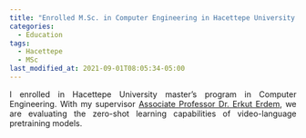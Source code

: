 ```yaml
---
title: "Enrolled M.Sc. in Computer Engineering in Hacettepe University!"
categories:
  - Education
tags:
  - Hacettepe
  - MSc
last_modified_at: 2021-09-01T08:05:34-05:00
---
```

<div style="text-align: justify;">
I enrolled in Hacettepe University master’s program in Computer Engineering. With my supervisor <a href="https://web.cs.hacettepe.edu.tr/~erkut/">Associate Professor Dr. Erkut Erdem</a>, we are evaluating the zero-shot learning capabilities of video-language pretraining models.
</div>
